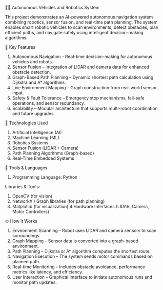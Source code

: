 🚗🤖 Autonomous Vehicles and Robotics System

This project demonstrates an AI-powered autonomous navigation system combining robotics, sensor fusion, and real-time path planning. The system enables smart robotic vehicles to scan environments, detect obstacles, plan efficient paths, and navigate safely using intelligent decision-making algorithms.

🔑 Key Features

1. Autonomous Navigation – Real-time decision-making for autonomous vehicles and robots.
2. Sensor Fusion – Integration of LIDAR and camera data for enhanced obstacle detection.
3. Graph-Based Path Planning – Dynamic shortest path calculation using Dijkstra and A* algorithms.
4. Live Environment Mapping – Graph construction from real-world sensor input.
5. Safety & Fault Tolerance – Emergency stop mechanisms, fail-safe operations, and sensor redundancy.
6. Scalability – Modular architecture that supports multi-robot coordination and future upgrades.

🧠 Technologies Used

1. Artificial Intelligence (AI)
2. Machine Learning (ML)
3. Robotics Systems
4. Sensor Fusion (LIDAR + Camera)
5. Path Planning Algorithms (Graph-based)
6. Real-Time Embedded Systems

🧰 Tools & Languages
1. Programming Language: Python

Libraries & Tools:

1. OpenCV (for vision)
2. NetworkX / Graph libraries (for path planning)
3. Matplotlib (for visualization)
4.Hardware Interfaces (LIDAR, Camera, Motor Controllers)

⚙️ How It Works

1. Environment Scanning – Robot uses LIDAR and camera sensors to scan surroundings.
2. Graph Mapping – Sensor data is converted into a graph-based environment.
3. Path Planning – Dijkstra or A* algorithm computes the shortest route.
4. Navigation Execution – The system sends motor commands based on planned path.
5. Real-time Monitoring – Includes obstacle avoidance, performance metrics like latency, and efficiency.
6. User Interaction – Graphical interface to initiate autonomous runs and monitor path updates.
